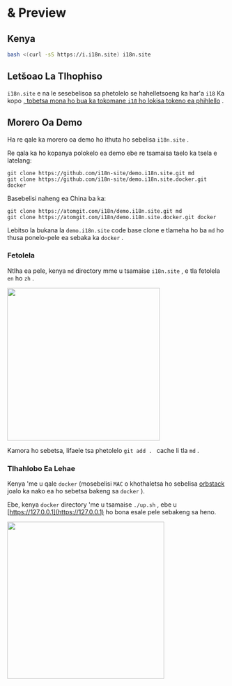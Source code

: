 # & Preview

## Kenya

```sh
bash <(curl -sS https://i.i18n.site) i18n.site
```

## Letšoao La Tlhophiso

`i18n.site` e na le sesebelisoa sa phetolelo se hahelletsoeng ka har'a `i18` Ka kopo [, tobetsa mona ho bua ka tokomane `i18` ho lokisa tokeno ea phihlello](/i18/use) .

## Morero Oa Demo

Ha re qale ka morero oa demo ho ithuta ho sebelisa `i18n.site` .

Re qala ka ho kopanya polokelo ea demo ebe re tsamaisa taelo ka tsela e latelang:

```
git clone https://github.com/i18n-site/demo.i18n.site.git md
git clone https://github.com/i18n-site/demo.i18n.site.docker.git docker
```

Basebelisi naheng ea China ba ka:

```
git clone https://atomgit.com/i18n/demo.i18n.site.git md
git clone https://atomgit.com/i18n/demo.i18n.site.docker.git docker
```

Lebitso la bukana la `demo.i18n.site` code base clone e tlameha ho ba `md` ho thusa ponelo-pele ea sebaka ka `docker` .

### Fetolela

Ntlha ea pele, kenya `md` directory mme u tsamaise `i18n.site` , e tla fetolela `en` ho `zh` .

<img src="https://p.3ti.site/1721114619.avif" style="width:350px">

Kamora ho sebetsa, lifaele tsa phetolelo `git add . ` cache li tla `md` .

### Tlhahlobo Ea Lehae

Kenya 'me u qale `docker` (mosebelisi `MAC` o khothaletsa ho sebelisa [orbstack](https://orbstack.dev) joalo ka nako ea ho sebetsa bakeng sa `docker` ).

Ebe, kenya `docker` directory 'me u tsamaise `./up.sh` , ebe u [https://127.0.0.1](https://127.0.0.1) ho bona esale pele sebakeng sa heno.

<img src="//p.3ti.site/1721104238.avif" style="width:360px">